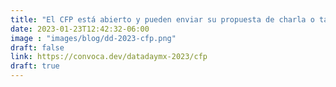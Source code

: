 ```yaml
---
title: "El CFP está abierto y pueden enviar su propuesta de charla o taller."
date: 2023-01-23T12:42:32-06:00
image : "images/blog/dd-2023-cfp.png"
draft: false
link: https://convoca.dev/datadaymx-2023/cfp
draft: true
---
```


